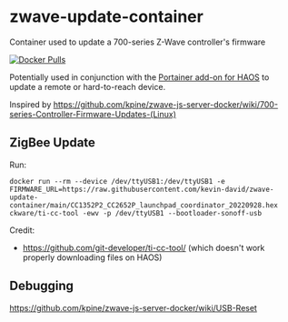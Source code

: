 # zwave-update-container
Container used to update a 700-series Z-Wave controller's firmware

<a href="https://hub.docker.com/repository/docker/kevinpdavid/zwave-update-container/tags"><img alt="Docker Pulls" src="https://img.shields.io/docker/pulls/kevinpdavid/zwave-update-container"></a>


Potentially used in conjunction with the [Portainer add-on for HAOS](https://github.com/alexbelgium/hassio-addons/tree/master/portainer) to update a remote or hard-to-reach device.

Inspired by https://github.com/kpine/zwave-js-server-docker/wiki/700-series-Controller-Firmware-Updates-(Linux)

## ZigBee Update

Run:

```
docker run --rm --device /dev/ttyUSB1:/dev/ttyUSB1 -e FIRMWARE_URL=https://raw.githubusercontent.com/kevin-david/zwave-update-container/main/CC1352P2_CC2652P_launchpad_coordinator_20220928.hex ckware/ti-cc-tool -ewv -p /dev/ttyUSB1 --bootloader-sonoff-usb
```

Credit: 
- https://github.com/git-developer/ti-cc-tool/ (which doesn't work properly downloading files on HAOS) 

## Debugging
https://github.com/kpine/zwave-js-server-docker/wiki/USB-Reset
